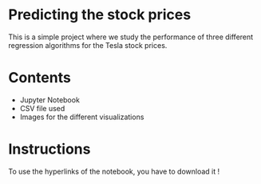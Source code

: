 # Predicting the stock prices
This is a simple project where we study the performance of three different regression algorithms for the Tesla stock prices.

# Contents
- Jupyter Notebook
- CSV file used
- Images for the different visualizations

# Instructions
To use the hyperlinks of the notebook, you have to download it !
